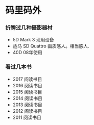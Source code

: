 # 码里码外


### 折腾过几种摄影器材

- 5D Mark 3
  现用设备
- 适马 SD Quattro
  画质感人。相当感人.
- 40D
  08年使用


### 看过几本书
- 2017 阅读书目
- 2016 阅读书目
- 2015 阅读书目
- 2014 阅读书目
- 2013 阅读书目
- 2012 阅读书目
- 2011 阅读书目
